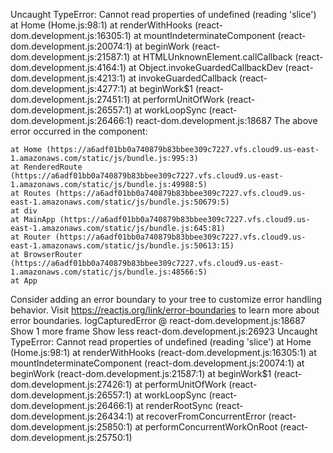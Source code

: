 Uncaught TypeError: Cannot read properties of undefined (reading 'slice')
    at Home (Home.js:98:1)
    at renderWithHooks (react-dom.development.js:16305:1)
    at mountIndeterminateComponent (react-dom.development.js:20074:1)
    at beginWork (react-dom.development.js:21587:1)
    at HTMLUnknownElement.callCallback (react-dom.development.js:4164:1)
    at Object.invokeGuardedCallbackDev (react-dom.development.js:4213:1)
    at invokeGuardedCallback (react-dom.development.js:4277:1)
    at beginWork$1 (react-dom.development.js:27451:1)
    at performUnitOfWork (react-dom.development.js:26557:1)
    at workLoopSync (react-dom.development.js:26466:1)
react-dom.development.js:18687 The above error occurred in the <Home> component:

    at Home (https://a6adf01bb0a740879b83bbee309c7227.vfs.cloud9.us-east-1.amazonaws.com/static/js/bundle.js:995:3)
    at RenderedRoute (https://a6adf01bb0a740879b83bbee309c7227.vfs.cloud9.us-east-1.amazonaws.com/static/js/bundle.js:49988:5)
    at Routes (https://a6adf01bb0a740879b83bbee309c7227.vfs.cloud9.us-east-1.amazonaws.com/static/js/bundle.js:50679:5)
    at div
    at MainApp (https://a6adf01bb0a740879b83bbee309c7227.vfs.cloud9.us-east-1.amazonaws.com/static/js/bundle.js:645:81)
    at Router (https://a6adf01bb0a740879b83bbee309c7227.vfs.cloud9.us-east-1.amazonaws.com/static/js/bundle.js:50613:15)
    at BrowserRouter (https://a6adf01bb0a740879b83bbee309c7227.vfs.cloud9.us-east-1.amazonaws.com/static/js/bundle.js:48566:5)
    at App

Consider adding an error boundary to your tree to customize error handling behavior.
Visit https://reactjs.org/link/error-boundaries to learn more about error boundaries.
logCapturedError @ react-dom.development.js:18687
Show 1 more frame
Show less
react-dom.development.js:26923 Uncaught TypeError: Cannot read properties of undefined (reading 'slice')
    at Home (Home.js:98:1)
    at renderWithHooks (react-dom.development.js:16305:1)
    at mountIndeterminateComponent (react-dom.development.js:20074:1)
    at beginWork (react-dom.development.js:21587:1)
    at beginWork$1 (react-dom.development.js:27426:1)
    at performUnitOfWork (react-dom.development.js:26557:1)
    at workLoopSync (react-dom.development.js:26466:1)
    at renderRootSync (react-dom.development.js:26434:1)
    at recoverFromConcurrentError (react-dom.development.js:25850:1)
    at performConcurrentWorkOnRoot (react-dom.development.js:25750:1)
